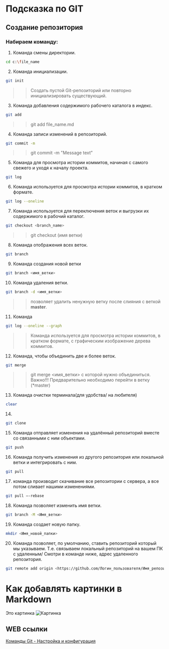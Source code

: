 # Подсказка по GIT

## Создание репозитория

### Набираем команду:

1) Команда смены директории.
```sh
cd c:\file_name
```

2) Команда инициализации.
```sh
git init
```
>>Создать пустой Git-репозиторий или повторно инициализировать существующий.

3) Команда добавления содержимого рабочего каталога в индекс.
```sh
git add
```
>>git add file_name.md

4) Команда записи изменений в репозиторий.
```sh
git commit -m
```
>>git commit -m "Message text"

5) Команда  для просмотра истории коммитов, начиная с самого свежего и уходя к началу проекта.
```sh
git log
```

6) Команда используется для просмотра истории коммитов, в  кратком формате.
```sh
git log --oneline
```

7) Команда используется для переключения веток и выгрузки их содержимого в рабочий каталог.

```sh
git checkout <branch_name>
```
>> git checkout (имя ветки)

8) Команда отображения всех веток.
```sh
git branch
```

9) Команда cоздания новой ветки
```sh
git branch <имя_ветки>
```

10) Команда удаления ветки.
```sh
git branch -d <имя_ветки>
```
>> позволяет удалить ненужную ветку после слияния с веткой **master**.

11) Команда 
```sh
git log --oneline --graph
```
>> Команда используется для просмотра истории коммитов, в  кратком формате, с графическим изображение дерева коммитов.

12) Команда, чтобы объединить две и более веток.
```sh
git merge
```
>>git merge <имя_ветки> с которой нужно объединиться. Важно!!! Предварительно необходимо перейти в ветку (*master)

13) Команда очистки терминала(для удобства/ на любителя)
```sh
clear
```

14) 
```sh
git clone
```

15) Команда отправляет изменения на удалённый репозиторий  вместе со связанными с ним объектами.
```sh
git push 
```

16) Команда получить изменения из другого репозитория или локальной ветки и интегрировать с ним.
```sh
git pull
```

17) команда производит скачивание все репозитории с сервера, а все потом сливает нашими изменениями.
```sh
git pull –-rebase
```

18) Команда позволяет изменить имя ветки.
```sh
git branch -M <Имя_ветки> 
```

19) Команда создает новую папку.
```sh
mkdir <Имя_новой_папки> 
```

20) Команда позволяет, по умолчанию, ставить репозиторий который мы указываем. Т.е. связываем локальный репозиторий на вашем ПК с удаленным/
Смотри в команде ниже, адрес удаленного репозитория.
```sh
git remote add origin <https://github.com/Логин_пользователя/Имя_репозитория.git>
```

# Как добавлять картинки в Markdown
Это картинка
![Картинка](kartinka2.jpg)

## WEB ссылки
[Команды Git - Настройка и конфигурация](https://git-scm.com "https://git-scm.com/")